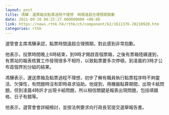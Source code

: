 ```yaml
---
layout: post
title: 馮驊：運票箱及點票過程不理想　時間遠超合理預期致歉
date: 2021-09-20 06:25:27.000000000 +08:00
link: https://news.rthk.hk/rthk/ch/component/k2/1611376-20210920.htm
categories: rthk
---
```


選管會主席馮驊承認，點票時間遠超合理預期，對此感到非常抱歉。

他表示，投票時間晚上6時結束，到9時才開啟首個票箱，之後有票箱陸續運到，有票站的報表核實工作發現很多不相符，以致點票要多次停頓，到凌晨約3時才公布首個界別分組的結果。

馮驊表示，運送票箱及點票過程不理想，初步了解有職員執行點票程序時不夠靈活、欠彈性，有問題時沒有即時尋求協助。他提到，用機器點算期間，出現卡紙問題，但到凌晨4時許才出現卡紙問題，所以相信關鍵是報表出現問題，包括填錯格、日子有錯等。

他表示，選管會會詳細檢討，並按法例要求向行政長官提交選舉報告書。
